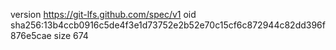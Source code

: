 version https://git-lfs.github.com/spec/v1
oid sha256:13b4ccb0916c5de4f3e1d73752e2b52e70c15cf6c872944c82dd396f876e5cae
size 674

